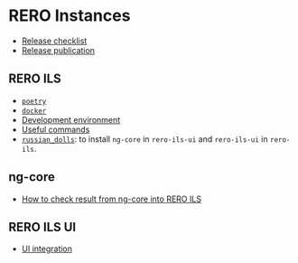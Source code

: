 # RERO Instances

- [Release checklist](release-checklist.md)
- [Release publication](release-publication.md)

## RERO ILS

- [`poetry`](poetry.md)
- [`docker`](docker.md)
- [Development environment](rero-ils/dev_installation.md)
- [Useful commands](useful-commands.md)
- [`russian_dolls`][1]: to install `ng-core` in `rero-ils-ui` and `rero-ils-ui`
  in `rero-ils`.

[1]: https://github.com/rero/rero-ils/blob/staging/scripts/russian_dolls

## ng-core

- [How to check result from ng-core into RERO ILS](ng-core/ng-core-integration.md)

## RERO ILS UI

- [UI integration](rero-ils-ui/ui-integration.md)
